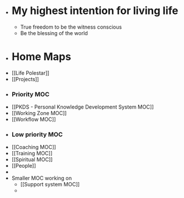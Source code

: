 - # My highest intention for living life
    - True freedom to be the witness conscious
    - Be the blessing of the world
- # Home Maps
- [[Life Polestar]]
- [[Projects]]
- ### Priority MOC
- [[PKDS - Personal Knowledge Development System MOC]]
- [[Working Zone MOC]]
- [[Workflow MOC]]
- ### Low priority MOC
- [[Coaching MOC]]
- [[Training MOC]]
- [[Spiritual MOC]]
- [[People]]
- 
- Smaller MOC working on
    - [[Support system MOC]]
    - 
